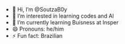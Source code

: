 - 👋 Hi, I’m @SoutzaB0y
- 👀 I’m interested in learning codes and AI
- 🌱 I’m currently learning Buisness at Insper
- 😄 Pronouns: he/him
- ⚡ Fun fact: Brazilian

<!---
SoutzaB0y/SoutzaB0y is a ✨ special ✨ repository because its `README.md` (this file) appears on your GitHub profile.
You can click the Preview link to take a look at your changes.
--->
